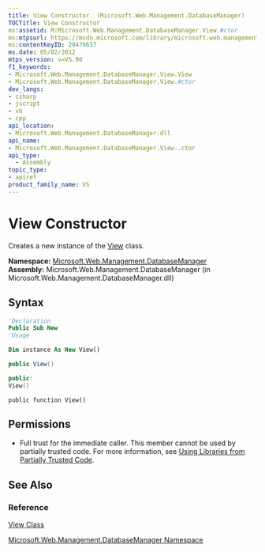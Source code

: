 ```yaml
---
title: View Constructor  (Microsoft.Web.Management.DatabaseManager)
TOCTitle: View Constructor
ms:assetid: M:Microsoft.Web.Management.DatabaseManager.View.#ctor
ms:mtpsurl: https://msdn.microsoft.com/library/microsoft.web.management.databasemanager.view.view(v=VS.90)
ms:contentKeyID: 20476657
ms.date: 05/02/2012
mtps_version: v=VS.90
f1_keywords:
- Microsoft.Web.Management.DatabaseManager.View.View
- Microsoft.Web.Management.DatabaseManager.View.#ctor
dev_langs:
- csharp
- jscript
- vb
- cpp
api_location:
- Microsoft.Web.Management.DatabaseManager.dll
api_name:
- Microsoft.Web.Management.DatabaseManager.View..ctor
api_type:
  - Assembly
topic_type:
- apiref
product_family_name: VS
---
```


# View Constructor

Creates a new instance of the [View](view-class-microsoft-web-management-databasemanager.md) class.

**Namespace:**  [Microsoft.Web.Management.DatabaseManager](microsoft-web-management-databasemanager-namespace.md)  
**Assembly:**  Microsoft.Web.Management.DatabaseManager (in Microsoft.Web.Management.DatabaseManager.dll)

## Syntax

```vb
'Declaration
Public Sub New
'Usage

Dim instance As New View()
```

```csharp
public View()
```

```cpp
public:
View()
```

```jscript
public function View()
```

## Permissions

  - Full trust for the immediate caller. This member cannot be used by partially trusted code. For more information, see [Using Libraries from Partially Trusted Code](https://msdn.microsoft.com/library/8skskf63).

## See Also

### Reference

[View Class](view-class-microsoft-web-management-databasemanager.md)

[Microsoft.Web.Management.DatabaseManager Namespace](microsoft-web-management-databasemanager-namespace.md)
